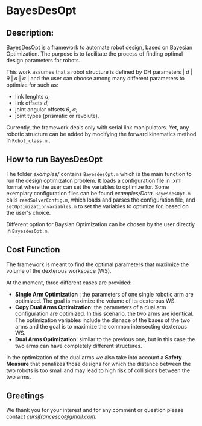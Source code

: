 # BayesDesOpt

## Description:

BayesDesOpt is a framework to automate robot design, based on Bayesian Optimization.
The purpose is to facilitate the process of finding optimal design parameters for robots.

This work assumes that a robot structure is defined by DH parameters | *d* | *θ* | *a* | *α* | and
the user can choose among many different parameters to optimize for such as:
- link lenghts *a*;
- link offsets *d*;
- joint angular offsets *θ*, *α*;
- joint types (prismatic or revolute).

Currently, the framework deals only with serial link manipulators. Yet, any robotic structure can be added by modifying
the forward kinematics method in `Robot_class.m` .

## How to run BayesDesOpt
The folder *examples/* contains `BayesdesOpt.m` which is the main function to run the design optimizaton problem.
It loads a configuration file in .xml format where the user can set the variables to optimize for.
Some exemplary configuration files can be found *examples/Data*.
`BayesdesOpt.m` calls `readSolverConfig.m`, which loads and parses the configuration file, and `setOptimizationvariables.m` to set the variables to optimize for, based on the user's choice.

Different option for Baysian Optimization can be chosen by the user directly in `BayesdesOpt.m`.

## Cost Function

The framework is meant to find the optimal parameters that maximize the volume of the dexterous workspace (WS).

At the moment, three different cases are provided:
- **Single Arm Optimization** : the parameters of one single robotic arm are optimized. The goal is maximize the volume of its dexterous WS.
- **Copy Dual Arms Optimization**: the parameters of a dual arm configuration are optimized. In this scenario, the two arms are identical. 
The optimization variables include the disnace of the bases of the two arms and the goal is to maximize the common intersecting dexterous WS.
- **Dual Arms Optimization**: similar to the previous one, but in this case the two arms can have completely different structures.

In the optimization of the dual arms we also take into account a **Safety Measure** that penalizes those designs for which the distance between the two robots is too small
and may lead to high risk of collisions between the two arms.

## Greetings

We thank you for your interest and for any comment or question please contact *cursifrancesco@gmail.com*.
